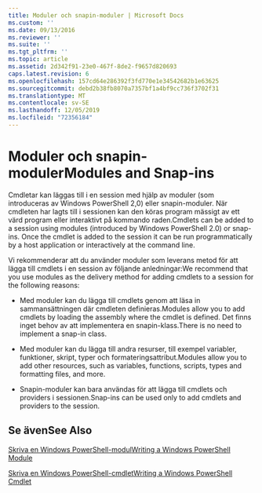 ```yaml
---
title: Moduler och snapin-moduler | Microsoft Docs
ms.custom: ''
ms.date: 09/13/2016
ms.reviewer: ''
ms.suite: ''
ms.tgt_pltfrm: ''
ms.topic: article
ms.assetid: 2d342f91-23e0-467f-8de2-f9657d820693
caps.latest.revision: 6
ms.openlocfilehash: 157cd64e286392f3fd770e1e34542682b1e63625
ms.sourcegitcommit: debd2b38fb8070a7357bf1a4bf9cc736f3702f31
ms.translationtype: MT
ms.contentlocale: sv-SE
ms.lasthandoff: 12/05/2019
ms.locfileid: "72356184"
---
```

# <a name="modules-and-snap-ins"></a><span data-ttu-id="cbfe8-102">Moduler och snapin-moduler</span><span class="sxs-lookup"><span data-stu-id="cbfe8-102">Modules and Snap-ins</span></span>

<span data-ttu-id="cbfe8-103">Cmdletar kan läggas till i en session med hjälp av moduler (som introduceras av Windows PowerShell 2,0) eller snapin-moduler. När cmdleten har lagts till i sessionen kan den köras program mässigt av ett värd program eller interaktivt på kommando raden.</span><span class="sxs-lookup"><span data-stu-id="cbfe8-103">Cmdlets can be added to a session using modules (introduced by Windows PowerShell 2.0) or snap-ins. Once the cmdlet is added to the session it can be run programmatically by a host application or interactively at the command line.</span></span>

<span data-ttu-id="cbfe8-104">Vi rekommenderar att du använder moduler som leverans metod för att lägga till cmdlets i en session av följande anledningar:</span><span class="sxs-lookup"><span data-stu-id="cbfe8-104">We recommend that you use modules as the delivery method for adding cmdlets to a session for the following reasons:</span></span>

- <span data-ttu-id="cbfe8-105">Med moduler kan du lägga till cmdlets genom att läsa in sammansättningen där cmdleten definieras.</span><span class="sxs-lookup"><span data-stu-id="cbfe8-105">Modules allow you to add cmdlets by loading the assembly where the cmdlet is defined.</span></span> <span data-ttu-id="cbfe8-106">Det finns inget behov av att implementera en snapin-klass.</span><span class="sxs-lookup"><span data-stu-id="cbfe8-106">There is no need to implement a snap-in class.</span></span>

- <span data-ttu-id="cbfe8-107">Med moduler kan du lägga till andra resurser, till exempel variabler, funktioner, skript, typer och formateringsattribut.</span><span class="sxs-lookup"><span data-stu-id="cbfe8-107">Modules allow you to add other resources, such as variables, functions, scripts, types and formatting files, and more.</span></span>

- <span data-ttu-id="cbfe8-108">Snapin-moduler kan bara användas för att lägga till cmdlets och providers i sessionen.</span><span class="sxs-lookup"><span data-stu-id="cbfe8-108">Snap-ins can be used only to add cmdlets and providers to the session.</span></span>

## <a name="see-also"></a><span data-ttu-id="cbfe8-109">Se även</span><span class="sxs-lookup"><span data-stu-id="cbfe8-109">See Also</span></span>

[<span data-ttu-id="cbfe8-110">Skriva en Windows PowerShell-modul</span><span class="sxs-lookup"><span data-stu-id="cbfe8-110">Writing a Windows PowerShell Module</span></span>](../module/writing-a-windows-powershell-module.md)

[<span data-ttu-id="cbfe8-111">Skriva en Windows PowerShell-cmdlet</span><span class="sxs-lookup"><span data-stu-id="cbfe8-111">Writing a Windows PowerShell Cmdlet</span></span>](./writing-a-windows-powershell-cmdlet.md)
